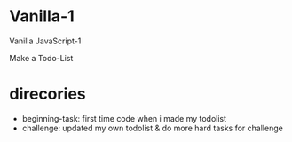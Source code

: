 # Vanilla-1

Vanilla JavaScript-1

Make a Todo-List

# direcories

- beginning-task: first time code when i made my todolist
- challenge: updated my own todolist & do more hard tasks for challenge
